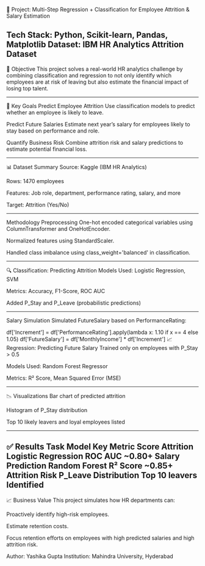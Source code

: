 📂 Project: Multi-Step Regression + Classification for Employee Attrition & Salary Estimation

Tech Stack: Python, Scikit-learn, Pandas, Matplotlib
Dataset: IBM HR Analytics Attrition Dataset
--------------------------------------------------------------------------------------------------------------------------------------------
📌 Objective
This project solves a real-world HR analytics challenge by combining classification and regression to not only identify which employees
are at risk of leaving but also estimate the financial impact of losing top talent.

--------------------------------------------------------------------------------------------------------------------------------------------

🎯 Key Goals
Predict Employee Attrition
Use classification models to predict whether an employee is likely to leave.

Predict Future Salaries
Estimate next year’s salary for employees likely to stay based on performance and role.

Quantify Business Risk
Combine attrition risk and salary predictions to estimate potential financial loss.

--------------------------------------------------------------------------------------------------------------------------------------------

📊 Dataset Summary
Source: Kaggle (IBM HR Analytics)

Rows: 1470 employees

Features: Job role, department, performance rating, salary, and more

Target: Attrition (Yes/No)

--------------------------------------------------------------------------------------------------------------------------------------------

  Methodology
 Preprocessing
One-hot encoded categorical variables using ColumnTransformer and OneHotEncoder.

Normalized features using StandardScaler.

Handled class imbalance using class_weight='balanced' in classification.

--------------------------------------------------------------------------------------------------------------------------------------------

🔍 Classification: Predicting Attrition
Models Used: Logistic Regression, SVM

Metrics: Accuracy, F1-Score, ROC AUC

Added P_Stay and P_Leave (probabilistic predictions)

--------------------------------------------------------------------------------------------------------------------------------------------

 Salary Simulation
Simulated FutureSalary based on PerformanceRating:


df['Increment'] = df['PerformanceRating'].apply(lambda x: 1.10 if x == 4 else 1.05)
df['FutureSalary'] = df['MonthlyIncome'] * df['Increment']
📈 Regression: Predicting Future Salary
Trained only on employees with P_Stay > 0.5

Models Used: Random Forest Regressor

Metrics: R² Score, Mean Squared Error (MSE)

--------------------------------------------------------------------------------------------------------------------------------------------

📉 Visualizations
Bar chart of predicted attrition

Histogram of P_Stay distribution

Top 10 likely leavers and loyal employees listed

--------------------------------------------------------------------------------------------------------------------------------------------

✅ Results
Task	Model	Key Metric	Score
Attrition	Logistic Regression	ROC AUC	~0.80+
Salary Prediction	Random Forest	R² Score	~0.85+
Attrition Risk	P_Leave Distribution	Top 10 leavers	Identified
--------------------------------------------------------------------------------------------------------------------------------------------

📈 Business Value
This project simulates how HR departments can:

Proactively identify high-risk employees.

Estimate retention costs.

Focus retention efforts on employees with high predicted salaries and high attrition risk.

Author: Yashika Gupta
Institution: Mahindra University, Hyderabad
